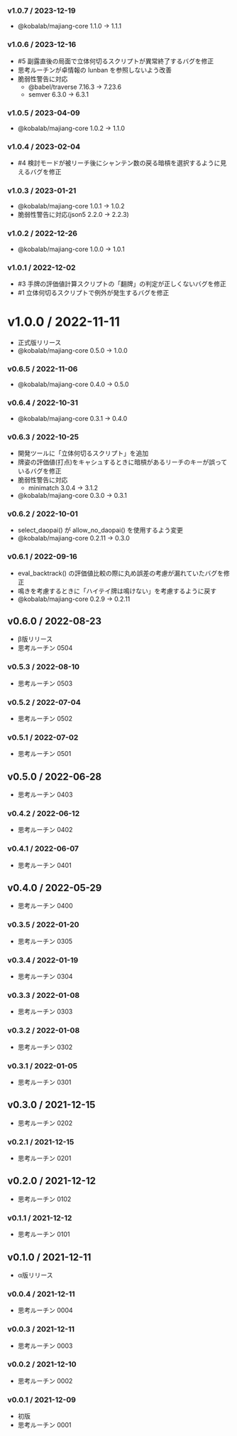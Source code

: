 ### v1.0.7 / 2023-12-19

  - @kobalab/majiang-core 1.1.0 → 1.1.1

### v1.0.6 / 2023-12-16

  - #5 副露直後の局面で立体何切るスクリプトが異常終了するバグを修正
  - 思考ルーチンが卓情報の lunban を参照しないよう改善
  - 脆弱性警告に対応
    - @babel/traverse 7.16.3 → 7.23.6
    - semver 6.3.0 → 6.3.1

### v1.0.5 / 2023-04-09

  - @kobalab/majiang-core 1.0.2 → 1.1.0

### v1.0.4 / 2023-02-04

  - #4 検討モードが被リーチ後にシャンテン数の戻る暗槓を選択するように見えるバグを修正

### v1.0.3 / 2023-01-21

  - @kobalab/majiang-core 1.0.1 → 1.0.2
  - 脆弱性警告に対応(json5 2.2.0 → 2.2.3)

### v1.0.2 / 2022-12-26

  - @kobalab/majiang-core 1.0.0 → 1.0.1

### v1.0.1 / 2022-12-02

  - #3 手牌の評価値計算スクリプトの「翻牌」の判定が正しくないバグを修正
  - #1 立体何切るスクリプトで例外が発生するバグを修正

# v1.0.0 / 2022-11-11

  - 正式版リリース
  - @kobalab/majiang-core 0.5.0 → 1.0.0

### v0.6.5 / 2022-11-06

  - @kobalab/majiang-core 0.4.0 → 0.5.0

### v0.6.4 / 2022-10-31

  - @kobalab/majiang-core 0.3.1 → 0.4.0

### v0.6.3 / 2022-10-25

  - 開発ツールに「立体何切るスクリプト」を追加
  - 牌姿の評価値(打点)をキャシュするときに暗槓があるリーチのキーが誤っているバグを修正
  - 脆弱性警告に対応
    - minimatch 3.0.4 → 3.1.2
  - @kobalab/majiang-core 0.3.0 → 0.3.1

### v0.6.2 / 2022-10-01

  - select_daopai() が allow_no_daopai() を使用するよう変更
  - @kobalab/majiang-core 0.2.11 → 0.3.0

### v0.6.1 / 2022-09-16

  - eval_backtrack() の評価値比較の際に丸め誤差の考慮が漏れていたバグを修正
  - 鳴きを考慮するときに「ハイテイ牌は鳴けない」を考慮するように戻す
  - @kobalab/majiang-core 0.2.9 → 0.2.11

## v0.6.0 / 2022-08-23

 - β版リリース
 - 思考ルーチン 0504

### v0.5.3 / 2022-08-10

 - 思考ルーチン 0503

### v0.5.2 / 2022-07-04

 - 思考ルーチン 0502

### v0.5.1 / 2022-07-02

 - 思考ルーチン 0501

## v0.5.0 / 2022-06-28

 - 思考ルーチン 0403

### v0.4.2 / 2022-06-12

 - 思考ルーチン 0402

### v0.4.1 / 2022-06-07

 - 思考ルーチン 0401

## v0.4.0 / 2022-05-29

 - 思考ルーチン 0400

### v0.3.5 / 2022-01-20

 - 思考ルーチン 0305

### v0.3.4 / 2022-01-19

 - 思考ルーチン 0304

### v0.3.3 / 2022-01-08

 - 思考ルーチン 0303

### v0.3.2 / 2022-01-08

 - 思考ルーチン 0302

### v0.3.1 / 2022-01-05

 - 思考ルーチン 0301

## v0.3.0 / 2021-12-15

 - 思考ルーチン 0202

### v0.2.1 / 2021-12-15

 - 思考ルーチン 0201

## v0.2.0 / 2021-12-12

 - 思考ルーチン 0102

### v0.1.1 / 2021-12-12

 - 思考ルーチン 0101

## v0.1.0 / 2021-12-11

 - α版リリース

### v0.0.4 / 2021-12-11

 - 思考ルーチン 0004

### v0.0.3 / 2021-12-11

 - 思考ルーチン 0003

### v0.0.2 / 2021-12-10

 - 思考ルーチン 0002

### v0.0.1 / 2021-12-09

 - 初版
 - 思考ルーチン 0001
